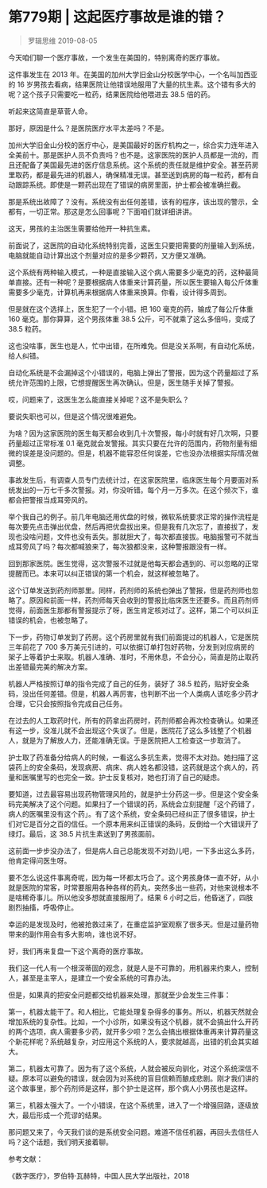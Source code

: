 # 第779期 | 这起医疗事故是谁的错？
> 罗辑思维
2019-08-05

今天咱们聊一个医疗事故，一个发生在美国的，特别离奇的医疗事故。

这件事发生在 2013 年。在美国的加州大学旧金山分校医学中心，一个名叫加西亚的 16 岁男孩去看病，结果医院让他错误地服用了大量的抗生素。这个错有多大的呢？这个孩子只需要吃一粒药，结果医院给他喂进去 38.5 倍的药。

听起来这简直是草菅人命。

那好，原因是什么？是医院医疗水平太差吗？不是。

加州大学旧金山分校的医疗中心，是美国最好的医疗机构之一，综合实力连年进入全美前十。那是医护人员不负责吗？也不是。这家医院的医护人员都是一流的，而且还配备了美国最先进的医疗信息系统。这个系统的责任就是维护安全。甚至药房里取药，都是最先进的机器人，确保精准无误。甚至送到病房的每一粒药，都有自动跟踪系统。即使是一颗药出现在了错误的病房里面，护士都会被准确拦截。

那是系统出故障了？没有。系统没有出任何差错，该有的程序，该出现的警示，全都有，一切正常。那这是怎么回事呢？下面咱们就详细讲讲。

这天，男孩的主治医生需要给他开一种抗生素。

前面说了，这医院的自动化系统特别完善，这医生只要把需要的剂量输入到系统，电脑就能自动计算出这个剂量对应的是多少颗药，又方便又准确。

这个系统有两种输入模式，一种是直接输入这个病人需要多少毫克的药，这种最简单直接。还有一种呢？是要根据病人体重来计算药量，所以医生要输入每公斤体重需要多少毫克，计算机再来根据病人体重来换算。你看，设计得多周到。

但是就在这个选择上，医生犯了一个小错。把 160 毫克的药，输成了每公斤体重 160 毫克。那你算算，这个男孩体重 38.5 公斤，可不就乘了这么多倍吗，变成了 38.5 粒药。

这也没啥事，医生也是人，忙中出错，在所难免。但是没关系啊，有自动化系统，给人纠错。

自动化系统是不会漏掉这个小错误的，电脑上弹出了警报，因为这个药量超过了系统允许范围的上限，它想提醒医生再次确认。但是，医生随手关掉了警报。

哎，问题来了，这医生怎么能直接关掉呢？这不是失职么？

要说失职也可以，但是这个情况很难避免。

为啥？因为这家医院的医生每天都会收到几十次警报，每小时就有好几次啊，只要药量超过正常标准 0.1 毫克就会发警报。其实只要在允许的范围内，药物剂量有细微的误差是没问题的。但是，机器不能容忍任何误差，它也没办法根据实际情况做调整。

事故发生后，有调查人员专门去统计过，在这家医院里，临床医生每个月要面对系统发出的一万七千多次警报。对，你没听错。每个月一万多次。在这个频次下，谁都会把警报当成耳旁风的。

举个我自己的例子。前几年电脑还用优盘的时候，微软系统要求正常的操作流程是每次要先点击弹出优盘，然后再把优盘拔出来。但是我有几次忘了，直接拔了，发现也没啥问题，文件也没有丢失。那就胆大了，每次都直接拔。电脑报警可不就当成耳旁风了吗？每次都喊狼来了，每次狼都没来，这种警报跟没有一样。

回到那家医院。医生觉得，这次警报不过就是他每天都会遇到的、可以忽略的正常提醒而已。本来可以纠正错误的第一个机会，就这样被忽略了。

这个订单发送到药剂师那里。同样，药剂师的系统也弹出了警报，但是药剂师也忽略了。原因和前面一样，药剂师每天会收到的警报比临床医生还要多。而且药剂师觉得，前面医生那都有警报提示了呀，医生肯定核对过了。这样，第二个可以纠正错误的机会，也被忽略了。

下一步，药物订单发到了药房。这个药房里就有我们前面提过的机器人，它是医院三年前花了 700 多万美元引进的，可以依据订单打包好药物，分发到对应病房的架子上等着护士来取。机器人准确、准时，不用休息，不会分心，简直是防止取药出差错最完美的解决方案。

机器人严格按照订单的指令完成了自己的任务，装好了 38.5 粒药，贴好安全条码，没出任何差错。但是，机器人再厉害，也判断不出一个人类病人该吃多少药才合理，它只会按照指令完成自己任务。

在过去的人工取药时代，所有的药拿出药房时，药剂师都会再次检查确认。如果还有这一步，没准儿就不会出现这个失误了。但是，医院花了这么多钱整了个机器人，就是为了解放人力，还能准确无误。于是医院把人工检查这一步取消了。

护士取了药准备分给病人的时候，一看这么多抗生素，觉得不太对劲。她扫描了这袋药上的安全条码，发现病房、病床、病人姓名都没错，这药就是这个病人的，药量和医嘱里写的也完全一致。护士反复核对，她也打消了自己的疑虑。

要知道，过去最容易出现药物管理风险的，就是护士分药这一步。但是这个安全条码完美解决了这个问题。如果扫了一个错误的药，系统会立刻提醒「这个药错了，病人的医嘱里没有这个药」。有了这个系统，安全条码已经纠正了很多错误，护士们对它是百分之百的信任。一个原本用来纠正错误的条码，反倒给一个大错误开了绿灯。最后，这 38.5 片抗生素送到了男孩面前。

这前面一步步没办法了，但是病人自己总能发现不对劲儿吧，一下多出这么多药，他肯定得问医生呀。

要不怎么说这件事离奇呢，因为每一环都太巧合了。这个男孩身体一直不好，从小就是医院的常客，时常要服用各种各样的药丸，突然多出一些药，对他来说根本不是啥稀奇事儿。所以他没多想就直接服用了。结果 6 小时之后，他昏迷了，四肢剧烈抽搐，呼吸停止。

幸运的是发现及时，他被抢救过来了，在重症监护室观察了很多天。但是过量药物带来的副作用会有多大影响，谁也说不好。

好，我们再来复盘一下这个离奇的医疗事故。

我们这一代人有一个根深蒂固的观念，就是人是不可靠的，用机器来约束人，控制人，甚至是主宰人，是建立一个安全系统的可靠办法。

但是，如果真的把安全问题都交给机器来处理，那就至少会发生三件事：

第一，机器太能干了。和人相比，它能处理复杂得多的事务。所以，机器天然就会增加系统的复杂性。比如，一个小诊所，如果没有这个机器，就不会搞出什么开药的两个选项，病人需要多少药，就开多少呗？怎么会搞出根据体重再来计算药量这个新花样呢？系统越复杂，对应用这个系统的人，要求就越高，出错的机会其实越大。

第二，机器太可靠了。因为有了这个系统，人就会被反向驯化，对这个系统深信不疑。原本可以避免的错误，就会因为对系统的盲目信赖而酿成悲剧。刚才我们讲的这个故事里，那个药剂师是这样，那个护士是这样，那个病人小男孩也是这样。

第三，机器太强大了。一个小错误，在这个系统里，进入了一个增强回路，逐级放大，最后形成一个荒谬的结果。

那问题又来了，今天我们谈的是系统安全问题。难道不信任机器，再回头去信任人吗？这个话题，我们明天接着聊。

参考文献：

《数字医疗》，罗伯特·瓦赫特，中国人民大学出版社，2018

